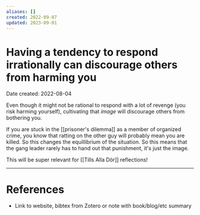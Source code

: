 ```yaml
---
aliases: []
created: 2022-09-07
updated: 2023-09-01
---
```


# Having a tendency to respond irrationally can discourage others from harming you
Date created: 2022-08-04

Even though it might not be rational to respond with a lot of revenge (you risk harming yourself), cultivating that *image* will discourage others from bothering you.

If you are stuck in the [[prisoner's dilemma]] as a member of organized crime, you know that ratting on the other guy will probably mean you are killed. So this changes the equillibrium of the situation. So this means that the gang leader rarely has to hand out that punishment, it's just the image.

This will be super relevant for [[Tills Alla Dör]] reflections!

---
# References
* Link to website, bibtex from Zotero or note with book/blog/etc summary